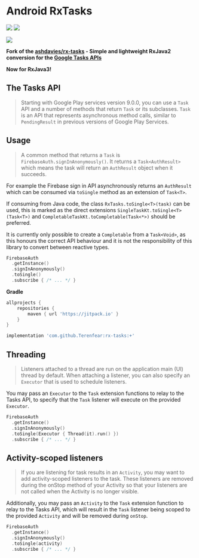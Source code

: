 # Android RxTasks

[![](https://jitpack.io/v/Terenfear/rx-tasks.svg)](https://jitpack.io/#Terenfear/rx-tasks)
![](https://img.shields.io/github/license/ashdavies/rx-tasks.svg)

[![](https://img.shields.io/github/last-commit/terenfear/rx-tasks.svg)](https://github.com/Terenfear/rx-tasks/commits/master)

**Fork of the [ashdavies/rx-tasks](https://github.com/ashdavies/rx-tasks) - Simple and lightweight RxJava2 conversion for the [Google Tasks APIs](https://developers.google.com/android/guides/tasks)**

**Now for RxJava3!**

## The Tasks API
> Starting with Google Play services version 9.0.0, you can use a `Task` API and a number of methods that return `Task` or its subclasses. `Task` is an API that represents asynchronous method calls, similar to `PendingResult` in previous versions of Google Play Services.

## Usage
> A common method that returns a `Task` is `FirebaseAuth.signInAnonymously()`. It returns a `Task<AuthResult>` which means the task will return an `AuthResult` object when it succeeds.

For example the Firebase sign in API asynchronously returns an `AuthResult` which can be consumed via `toSingle` method as an extension of `Task<T>`.

If consuming from Java code, the class `RxTasks.toSingle<T>(task)` can be used, this is marked as the direct extensions `SingleTaskKt.toSingle<T>(Task<T>)` and `CompletableTaskKt.toCompletable(Task<*>)` should be preferred.

It is currently only possible to create a `Completable` from a `Task<Void>`, as this honours the correct API behaviour and it is not the responsibility of this library to convert between reactive types.

```kotlin
FirebaseAuth
  .getInstance()
  .signInAnonymously()
  .toSingle()
  .subscribe { /* ... */ }
```

**Gradle**
```groovy
allprojects {
    repositories {
        maven { url 'https://jitpack.io' }
    }
}
```
```groovy
implementation 'com.github.Terenfear:rx-tasks:+'
```

## Threading
> Listeners attached to a thread are run on the application main (UI) thread by default. When attaching a listener, you can also specify an `Executor` that is used to schedule listeners.

You may pass an `Executor` to the `Task` extension functions to relay to the Tasks API, to specify that the `Task` listener will execute on the provided `Executor`.

```kotlin
FirebaseAuth
  .getInstance()
  .signInAnonymously()
  .toSingle(Executor { Thread(it).run() })
  .subscribe { /* ... */ }
```

## Activity-scoped listeners
> If you are listening for task results in an `Activity`, you may want to add activity-scoped listeners to the task. These listeners are removed during the onStop method of your Activity so that your listeners are not called when the Activity is no longer visible.

Additionally, you may pass an `Activity` to the `Task` extension function to relay to the Tasks API, which will result in the `Task` listener being scoped to the provided `Activity` and will be removed during `onStop`.

```kotlin
FirebaseAuth
  .getInstance()
  .signInAnonymously()
  .toSingle(activity)
  .subscribe { /* ... */ }
```
